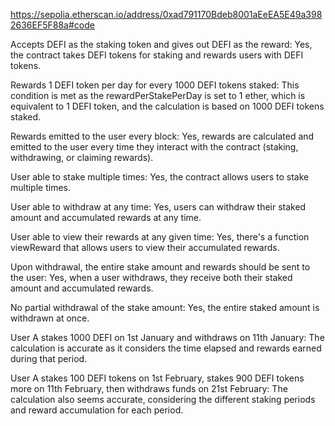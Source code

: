 https://sepolia.etherscan.io/address/0xad791170Bdeb8001aEeEA5E49a3982636EF5F88a#code

Accepts DEFI as the staking token and gives out DEFI as the reward: Yes, the contract takes DEFI tokens for staking and rewards users with DEFI tokens.

Rewards 1 DEFI token per day for every 1000 DEFI tokens staked: This condition is met as the rewardPerStakePerDay is set to 1 ether, which is equivalent to 1 DEFI token, and the calculation is based on 1000 DEFI tokens staked.

Rewards emitted to the user every block: Yes, rewards are calculated and emitted to the user every time they interact with the contract (staking, withdrawing, or claiming rewards).

User able to stake multiple times: Yes, the contract allows users to stake multiple times.

User able to withdraw at any time: Yes, users can withdraw their staked amount and accumulated rewards at any time.

User able to view their rewards at any given time: Yes, there's a function viewReward that allows users to view their accumulated rewards.

Upon withdrawal, the entire stake amount and rewards should be sent to the user: Yes, when a user withdraws, they receive both their staked amount and accumulated rewards.

No partial withdrawal of the stake amount: Yes, the entire staked amount is withdrawn at once.



User A stakes 1000 DEFI on 1st January and withdraws on 11th January: The calculation is accurate as it considers the time elapsed and rewards earned during that period.

User A stakes 100 DEFI tokens on 1st February, stakes 900 DEFI tokens more on 11th February, then withdraws funds on 21st February: The calculation also seems accurate, considering the different staking periods and reward accumulation for each period.